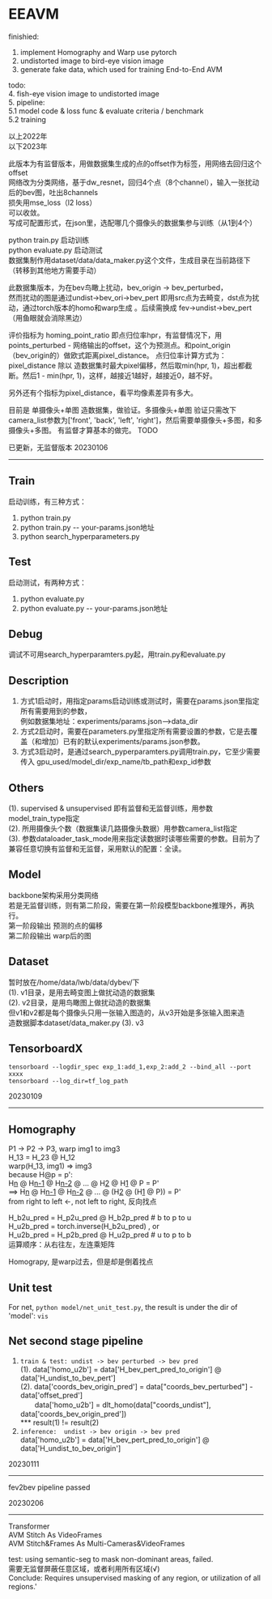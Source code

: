 # EEAVM

finishied:
1.  implement Homography and Warp use pytorch
2.  undistorted image to bird-eye vision image
3.  generate fake data, which used for training End-to-End AVM

todo:  
  4.  fish-eye vision image to undistorted image  
  5.  pipeline:  
    5.1  model code & loss func & evaluate criteria / benchmark  
    5.2  training  
    
以上2022年  
以下2023年  
  
此版本为有监督版本，用做数据集生成的点的offset作为标签，用网络去回归这个offset  
网络改为分类网络，基于dw_resnet，回归4个点（8个channel），输入一张扰动后的bev图，吐出8channels  
损失用mse_loss（l2 loss）  
可以收敛。  
写成可配置形式，在json里，选配哪几个摄像头的数据集参与训练（从1到4个）  

python train.py 启动训练  
python evaluate.py 启动测试  
数据集制作用dataset/data/data_maker.py这个文件，生成目录在当前路径下（转移到其他地方需要手动）  

此数据集版本，为在bev鸟瞰上扰动，bev_origin -> bev_perturbed，  
然而扰动的图是通过undist->bev_ori->bev_pert  即用src点为去畸变，dst点为扰动，通过torch版本的homo和warp生成 。后续需换成 fev->undist->bev_pert（用鱼眼就会消除黑边）  

评价指标为 homing_point_ratio 即点归位率hpr，有监督情况下，用points_perturbed - 网络输出的offset，这个为预测点。和point_origin（bev_origin的）做欧式距离pixel_distance。  点归位率计算方式为：pixel_distance 除以 造数据集时最大pixel偏移，然后取min(hpr, 1)，超出都截断。然后1 - min(hpr, 1)，这样，越接近1越好，越接近0，越不好。  

另外还有个指标为pixel_distance，看平均像素差异有多大。

目前是 单摄像头+单图 造数据集，做验证。多摄像头+单图 验证只需改下 camera_list参数为['front', 'back', 'left', 'right']，然后需要单摄像头+多图，和多摄像头+多图。
有监督才算基本的做完。 TODO

已更新，无监督版本 20230106  

****
 

 ## Train
启动训练，有三种方式：  
  1. python train.py  
  2. python train.py  -- your-params.json地址
  3. python search_hyperparameters.py

## Test
启动测试，有两种方式：
  1. python evaluate.py  
  2. python evaluate.py  -- your-params.json地址

## Debug
调试不可用search_hyperparamters.py起，用train.py和evaluate.py

## Description
  1. 方式1启动时，用指定params启动训练或测试时，需要在params.json里指定所有需要用到的参数，  
例如数据集地址：experiments/params.json-->data_dir
  2. 方式2启动时，需要在parameters.py里指定所有需要设置的参数，它是去覆盖（和增加）已有的默认experiments/params.json参数。
  3. 方式3启动时，是通过search_pyperparamters.py调用train.py，它至少需要传入 gpu_used/model_dir/exp_name/tb_path和exp_id参数

## Others
  (1). supervised & unsupervised 即有监督和无监督训练，用参数model_train_type指定  
  (2). 所用摄像头个数（数据集读几路摄像头数据）用参数camera_list指定  
  (3). 参数dataloader_task_mode用来指定读数据时读哪些需要的参数。目前为了兼容任意切换有监督和无监督，采用默认的配置：全读。

## Model
  backbone架构采用分类网络  
  若是无监督训练，则有第二阶段，需要在第一阶段模型backbone推理外，再执行。  
  第一阶段输出 预测的点的偏移  
  第二阶段输出 warp后的图 

## Dataset
  暂时放在/home/data/lwb/data/dybev/下  
  (1). v1目录，是用去畸变图上做扰动造的数据集  
  (2). v2目录，是用鸟瞰图上做扰动造的数据集  
  但v1和v2都是每个摄像头只用一张输入图造的，从v3开始是多张输入图来造  
  造数据脚本dataset/data_maker.py 
  (3). v3   

## TensorboardX  
`tensorboard --logdir_spec exp_1:add_1,exp_2:add_2 --bind_all --port xxxx`  
`tensorboard --log_dir=tf_log_path`  


20230109

****


## Homography
P1 -> P2 -> P3, warp img1 to img3  
H_13 = H_23 @ H_12  
warp(H_13, img1) => img3  
because H@p = p':  
H<u>n</u> @ H<u>n-1</u> @ H<u>n-2</u> @ ... @ H<u>2</u> @ H<u>1</u> @ P = P'   
==> H<u>n</u> @ H<u>n-1</u> @ H<u>n-2</u> @ ... @ (H<u>2</u> @ (H<u>1</u> @ P)) = P'   
from right to left ←, not left to right, 反向找点  


H_b2u_pred = H_p2u_pred @ H_b2p_pred # b to p to u  
H_u2b_pred = torch.inverse(H_b2u_pred) , or   
H_u2b_pred = H_p2b_pred @ H_u2p_pred  # u to p to b  
运算顺序：从右往左，左连乘矩阵  


Homograpy, 是warp过去，但是却是倒着找点

## Unit test
For net, `python model/net_unit_test.py`, the result is under the dir of 'model': `vis`


## Net second stage pipeline

1. `train & test: undist -> bev perturbed -> bev pred`  
(1). data['homo_u2b'] = data['H_bev_pert_pred_to_origin'] @ data['H_undist_to_bev_pert']  
(2). data['coords_bev_origin_pred'] = data["coords_bev_perturbed"] - data['offset_pred']  
　　data['homo_u2b'] = dlt_homo(data["coords_undist"], data['coords_bev_origin_pred'])  
*** result(1) != result(2) 
2. `inference:  undist -> bev origin -> bev pred`  
data['homo_u2b'] = data['H_bev_pert_pred_to_origin'] @ data['H_undist_to_bev_origin']


20230111

****

fev2bev pipeline passed  

20230206  

****

Transformer  
AVM Stitch As VideoFrames  
AVM Stitch&Frames As Multi-Cameras&VideoFrames  

test: using semantic-seg to mask non-dominant areas, failed.  
需要无监督屏蔽任意区域，或者利用所有区域(√)  
Conclude: Requires unsupervised masking of any region, or utilization of all regions.'
